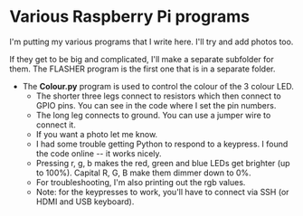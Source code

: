 Various Raspberry Pi programs
=============================

I'm putting my various programs that I write here. I'll try and add photos too.

If they get to be big and complicated, I'll make a separate subfolder for them.  The FLASHER program is the first one that is in a separate folder.

* The **Colour.py** program is used to control the colour of the 3 colour LED.
  * The shorter three legs connect to resistors which then connect to GPIO pins. You can see in the code where I set the pin numbers.
  * The long leg connects to ground. You can use a jumper wire to connect it. 
  * If you want a photo let me know.
  * I had some trouble getting Python to respond to a keypress. I found the code online -- it works nicely.
  * Pressing r, g, b makes the red, green and blue LEDs get brighter (up to 100%). Capital R, G, B make them dimmer down to 0%.  
  * For troubleshooting, I'm also printing out the rgb values. 
  * Note: for the keypresses to work, you'll have to connect via SSH (or HDMI and USB keyboard).
